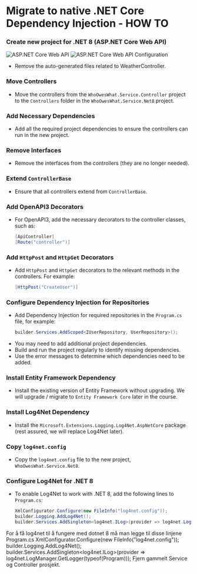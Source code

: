 # Migrate to native .NET Core Dependency Injection - HOW TO

### Create new project for .NET 8 (ASP.NET Core Web API)

![ASP.NET Core Web API](https://github.com/sopra-steria-norge/cloud-akademiet-course-files/blob/main/images/dependency-injection-images/ASP.NETCoreWebAPI.png)
![ASP.NET Core Web API Configuration](https://github.com/sopra-steria-norge/cloud-akademiet-course-files/blob/main/images/dependency-injection-images/ASP.NETCoreWebAPI_configuration.png)

- Remove the auto-generated files related to WeatherController. 

### Move Controllers
- Move the controllers from the `WhoOwesWhat.Service.Controller` project to the `Controllers` folder in the `WhoOwesWhat.Service.Net8` project.

### Add Necessary Dependencies
- Add all the required project dependencies to ensure the controllers can run in the new project.

### Remove Interfaces
- Remove the interfaces from the controllers (they are no longer needed).

### Extend `ControllerBase`
- Ensure that all controllers extend from `ControllerBase`.

### Add OpenAPI3 Decorators
- For OpenAPI3, add the necessary decorators to the controller classes, such as:
  ```csharp
  [ApiController]
  [Route("controller")]
  
### Add `HttpPost` and `HttpGet` Decorators
- Add `HttpPost` and `HttpGet` decorators to the relevant methods in the controllers. For example:
  ```csharp
  [HttpPost("CreateUser")]

### Configure Dependency Injection for Repositories
- Add Dependency Injection for required repositories in the `Program.cs` file, for example:
  ```csharp
  builder.Services.AddScoped<IUserRepository, UserRepository>();
- You may need to add additional project dependencies.
- Build and run the project regularly to identify missing dependencies. 
- Use the error messages to determine which dependencies need to be added.

### Install Entity Framework Dependency
- Install the existing version of Entity Framework without upgrading. We will upgrade / migrate to `Entity Framework Core` later in the course.

### Install Log4Net Dependency
- Install the `Microsoft.Extensions.Logging.Log4Net.AspNetCore` package (rest assured, we will replace Log4Net later).

### Copy `log4net.config`
- Copy the `log4net.config` file to the new project, `WhoOwesWhat.Service.Net8`.

### Configure Log4Net for .NET 8
- To enable Log4Net to work with .NET 8, add the following lines to `Program.cs`:
  ```csharp
  XmlConfigurator.Configure(new FileInfo("log4net.config"));
  builder.Logging.AddLog4Net();
  builder.Services.AddSingleton<log4net.ILog>(provider => log4net.LogManager.GetLogger(typeof(Program)));
For å få log4net til å fungere med dotnet 8 må man legge til disse linjene Program.cs XmlConfigurator.Configure(new FileInfo("log4net.config")); builder.Logging.AddLog4Net(); builder.Services.AddSingleton<log4net.ILog>(provider => log4net.LogManager.GetLogger(typeof(Program)));
Fjern gammelt Service og Controller prosjekt.


